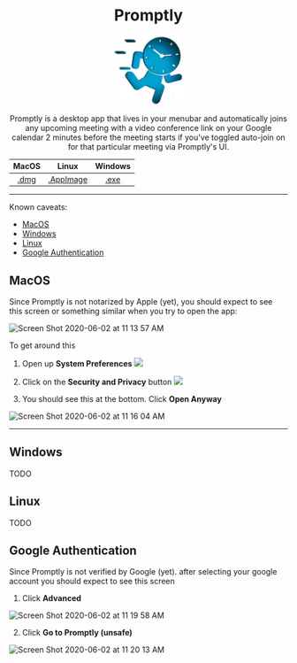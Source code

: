 <h1 align="center"> Promptly </h1>

<p align="center">
<img  width="125"   src="https://raw.githubusercontent.com/saudapop/promptly/master/public/icon.png">
</p>

<p align="center">
Promptly is a desktop app that lives in your menubar and automatically joins any upcoming meeting with a video conference link on your Google calendar 2 minutes before the meeting starts if you've toggled auto-join on for that particular meeting via Promptly's UI.
</p>



<div align="center">

|                                          MacOS                                           |                                               Linux                                                |                                            Windows                                             |
| :--------------------------------------------------------------------------------------: | :------------------------------------------------------------------------------------------------: | :--------------------------------------------------------------------------------------------: |
| [.dmg](https://github.com/saudapop/promptly/releases/download/v0.1.1/promptly-0.1.1.dmg) | [.AppImage](https://github.com/saudapop/promptly/releases/download/v0.1.1/Promptly-0.1.1.AppImage) | [.exe](https://github.com/saudapop/promptly/releases/download/v0.1.1/promptly.Setup.0.1.1.exe) |

</div>

***
Known caveats:
- [MacOS](#macos)
- [Windows](#windows)
- [Linux](#linux)
- [Google Authentication](#google-authentication)

## MacOS

Since Promptly is not notarized by Apple (yet), you should expect to see this screen or something similar when you try to open the app:

<img width="427" alt="Screen Shot 2020-06-02 at 11 13 57 AM" src="https://user-images.githubusercontent.com/45129081/83544237-97c7ee00-a4cb-11ea-8640-1ae086d81347.png">

To get around this 
 1. Open up **System Preferences** <img width="25" src="https://user-images.githubusercontent.com/45129081/83544875-90edab00-a4cc-11ea-882d-fef6cd5a9006.png">



 2. Click on the **Security and Privacy** button <img width="25" src="https://user-images.githubusercontent.com/45129081/83544974-b2e72d80-a4cc-11ea-94ec-9a752f2ab234.png">

 3. You should see this at the bottom. Click **Open Anyway**

<img width="427" alt="Screen Shot 2020-06-02 at 11 16 04 AM" src="https://user-images.githubusercontent.com/45129081/83544633-36ece580-a4cc-11ea-8cbc-30c194fc8d07.png">

***

## Windows
TODO

## Linux
TODO

## Google Authentication 

Since Promptly is not verified by Google (yet). after selecting your google account you should expect to see this screen 

1. Click **Advanced**

<img width="427" alt="Screen Shot 2020-06-02 at 11 19 58 AM" src="https://user-images.githubusercontent.com/45129081/83545829-c5159b80-a4cd-11ea-82a5-e68b53dff887.png">


2. Click **Go to Promptly (unsafe)**
<img width="427" alt="Screen Shot 2020-06-02 at 11 20 13 AM" src="https://user-images.githubusercontent.com/45129081/83545952-f5f5d080-a4cd-11ea-90b6-81bf655c6862.png">
